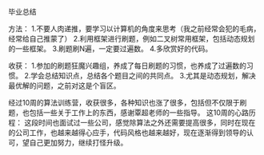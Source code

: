 毕业总结

方法：
1.不要人肉递推，要学习以计算机的角度来思考（我之前经常会犯的毛病，经常给自己推蒙了）
2.利用框架进行刷题，例如二叉树常用框架，包括动态规划的一些框架。
3.刷题刷N遍，一定要过遍数。
4.多欣赏好的代码。

收获：
1.参加的刷题狂魔兴趣组，养成了每日刷题的习惯，也养成了过遍数的习惯。
2.学会总结知识点，总结各个题目之间的共同点。
3.尤其是动态规划，解决最优解的问题，之前对这是个盲区。


经过10周的算法训练营，收获很多，各种知识也涨了很多，包括但不仅限于刷题，也包括一些关于工作上的东西，感谢覃超老师的一些指导。
这10周的心路历程：
这段时间也面试过一些公司，感觉除算法之外还需要提高很多，同时在现在的公司工作，也越来越得心应手，代码风格也越来越好，现在逐渐得到领导的认可，望自己更加努力，继续打怪升级。